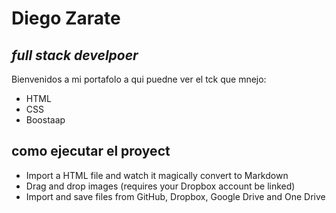 # Diego Zarate
## _full stack develpoer_


Bienvenidos a mi portafolo a qui puedne ver el tck que mnejo:

- HTML
- CSS
- Boostaap

## como ejecutar el proyect

- Import a HTML file and watch it magically convert to Markdown
- Drag and drop images (requires your Dropbox account be linked)
- Import and save files from GitHub, Dropbox, Google Drive and One Drive
